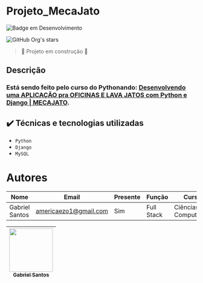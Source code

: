 # Projeto_MecaJato

![Badge em Desenvolvimento](http://img.shields.io/static/v1?label=STATUS&message=EM%20DESENVOLVIMENTO&color=GREEN&style=for-the-badge)

![GitHub Org's stars](https://img.shields.io/github/stars/gabrielsantos969?style=social)

> :construction: Projeto em construção :construction:

## Descrição
### Está sendo feito pelo curso do Pythonando: [Desenvolvendo uma APLICAÇÃO pra OFICINAS E LAVA JATOS com Python e Django | MECAJATO](https://www.youtube.com/watch?v=pNlHlhWDpV0&list=PL3gEA6Xsr_enTjEeyAyLrqdJmEFM8FvwM&index=1).


## ✔️ Técnicas e tecnologias utilizadas

- ``Python``
- ``Django``
- ``MySQL``

# Autores
|Nome|Email|Presente|Função|Curso|
| -------- | -------- | -------- |-------- | -------- |
|Gabriel Santos|americaezo1@gmail.com|Sim|Full Stack|Ciências da Computação|


[<img src="https://github.com/gabrielsantos969.png" width=115 > <br> <sub> Gabriel Santos </sub>](https://github.com/gabrielsantos969) |
| :---: |  